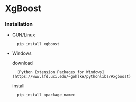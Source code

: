 # XgBoost

### Installation

- GUN/Linux

        pip install xgboost

- Windows

    download

        [Python Extension Packages for Windows](https://www.lfd.uci.edu/~gohlke/pythonlibs/#xgboost)

    install

        pip install <package_name>
